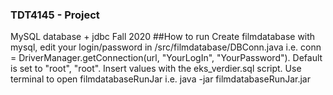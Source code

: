 ### TDT4145 - Project
MySQL database + jdbc Fall 2020
##How to run
Create filmdatabase with mysql, edit your login/password in /src/filmdatabase/DBConn.java i.e.
conn = DriverManager.getConnection(url, "YourLogIn", "YourPassword"). Default is set to "root", "root".
Insert values with the eks_verdier.sql script. 
Use terminal to open filmdatabaseRunJar i.e. java -jar filmdatabaseRunJar.jar
